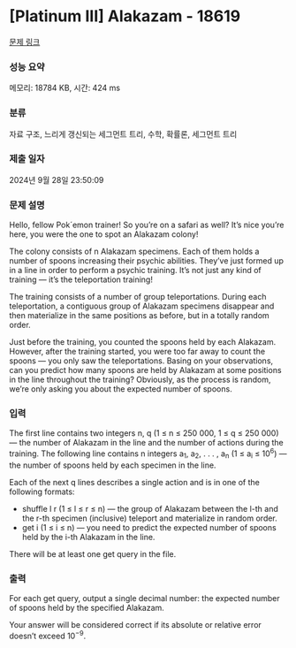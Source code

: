 # [Platinum III] Alakazam - 18619 

[문제 링크](https://www.acmicpc.net/problem/18619) 

### 성능 요약

메모리: 18784 KB, 시간: 424 ms

### 분류

자료 구조, 느리게 갱신되는 세그먼트 트리, 수학, 확률론, 세그먼트 트리

### 제출 일자

2024년 9월 28일 23:50:09

### 문제 설명

<p>Hello, fellow Pok´emon trainer! So you’re on a safari as well? It’s nice you’re here, you were the one to spot an Alakazam colony!</p>

<p>The colony consists of n Alakazam specimens. Each of them holds a number of spoons increasing their psychic abilities. They’ve just formed up in a line in order to perform a psychic training. It’s not just any kind of training — it’s the teleportation training!</p>

<p>The training consists of a number of group teleportations. During each teleportation, a contiguous group of Alakazam specimens disappear and then materialize in the same positions as before, but in a totally random order.</p>

<p>Just before the training, you counted the spoons held by each Alakazam. However, after the training started, you were too far away to count the spoons — you only saw the teleportations. Basing on your observations, can you predict how many spoons are held by Alakazam at some positions in the line throughout the training? Obviously, as the process is random, we’re only asking you about the expected number of spoons.</p>

### 입력 

 <p>The first line contains two integers n, q (1 ≤ n ≤ 250 000, 1 ≤ q ≤ 250 000) — the number of Alakazam in the line and the number of actions during the training. The following line contains n integers a<sub>1</sub>, a<sub>2</sub>, . . . , a<sub>n</sub> (1 ≤ a<sub>i</sub> ≤ 10<sup>6</sup>) — the number of spoons held by each specimen in the line.</p>

<p>Each of the next q lines describes a single action and is in one of the following formats:</p>

<ul>
	<li>shuffle l r (1 ≤ l ≤ r ≤ n) — the group of Alakazam between the l-th and the r-th specimen (inclusive) teleport and materialize in random order.</li>
	<li>get i (1 ≤ i ≤ n) — you need to predict the expected number of spoons held by the i-th Alakazam in the line.</li>
</ul>

<p>There will be at least one get query in the file.</p>

### 출력 

 <p>For each get query, output a single decimal number: the expected number of spoons held by the specified Alakazam.</p>

<p>Your answer will be considered correct if its absolute or relative error doesn’t exceed 10<sup>−9</sup>.</p>

